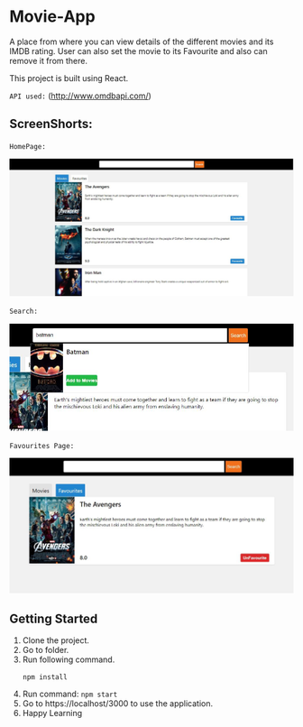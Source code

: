 # Movie-App

A place from where you can view details of the different movies and its IMDB rating. User can also set the movie to its Favourite and also can remove it from there.

This project is built using React.

` API used: ` (http://www.omdbapi.com/)
## ScreenShorts:

` HomePage: `

![Homepage](/images/home.JPG)


` Search: `

![Search](/images/search.JPG)


` Favourites Page: `

![Favourites](/images/favourite.JPG)


## Getting Started
1. Clone the project.
2. Go to folder.
3. Run following command.
    ``` 
    npm install 

    ```
5. Run command: `npm start`
6. Go to https://localhost/3000 to use the application.
7. Happy Learning 


